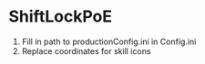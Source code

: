 # ShiftLockPoE

1) Fill in path to productionConfig.ini in Config.ini
2) Replace coordinates for skill icons
